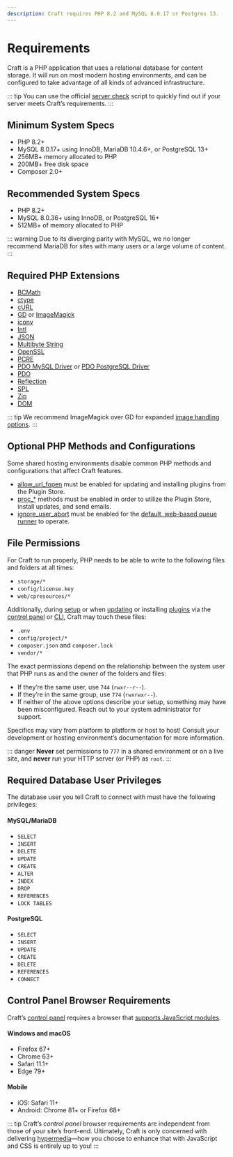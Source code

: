 ```yaml
---
description: Craft requires PHP 8.2 and MySQL 8.0.17 or Postgres 13.
---
```


# Requirements

Craft is a PHP application that uses a relational database for content storage. It will run on most modern hosting environments, and can be configured to take advantage of all kinds of advanced infrastructure.

::: tip
You can use the official [server check](https://github.com/craftcms/server-check) script to quickly find out if your server meets Craft’s requirements.
:::

<columns>
<column>

## Minimum System Specs

- PHP 8.2+
- MySQL 8.0.17+ using InnoDB, MariaDB 10.4.6+, or PostgreSQL 13+
- 256MB+ memory allocated to PHP
- 200MB+ free disk space
- Composer 2.0+

</column>
<column>

## Recommended System Specs

- PHP 8.2+
- MySQL 8.0.36+ using InnoDB, or PostgreSQL 16+
- 512MB+ of memory allocated to PHP

</column>
</columns>

::: warning
Due to its diverging parity with MySQL, we no longer recommend MariaDB for sites with many users or a large volume of content.
:::

## Required PHP Extensions

- [BCMath](https://www.php.net/manual/en/book.bc.php)
- [ctype](https://secure.php.net/manual/en/book.ctype.php)
- [cURL](http://php.net/manual/en/book.curl.php)
- [GD](http://php.net/manual/en/book.image.php) or [ImageMagick](http://php.net/manual/en/book.imagick.php)
- [iconv](http://php.net/manual/en/book.iconv.php)
- [Intl](http://php.net/manual/en/book.intl.php)
- [JSON](http://php.net/manual/en/book.json.php)
- [Multibyte String](http://php.net/manual/en/book.mbstring.php)
- [OpenSSL](http://php.net/manual/en/book.openssl.php)
- [PCRE](http://php.net/manual/en/book.pcre.php)
- [PDO MySQL Driver](http://php.net/manual/en/ref.pdo-mysql.php) or [PDO PostgreSQL Driver](http://php.net/manual/en/ref.pdo-pgsql.php)
- [PDO](http://php.net/manual/en/book.pdo.php)
- [Reflection](http://php.net/manual/en/class.reflectionextension.php)
- [SPL](http://php.net/manual/en/book.spl.php)
- [Zip](http://php.net/manual/en/book.zip.php)
- [DOM](http://php.net/manual/en/book.dom.php)

::: tip
We recommend ImageMagick over GD for expanded [image handling options](development/image-transforms.md).
:::

## Optional PHP Methods and Configurations

Some shared hosting environments disable common PHP methods and configurations that affect Craft features.

- [allow_url_fopen](http://php.net/manual/en/filesystem.configuration.php#ini.allow-url-fopen) must be enabled for updating and installing plugins from the Plugin Store.
- [proc_*](http://php.net/manual/en/ref.exec.php) methods must be enabled in order to utilize the Plugin Store, install updates, and send emails.
- [ignore_user_abort](https://www.php.net/manual/en/function.ignore-user-abort.php) must be enabled for the [default, web-based queue runner](config4:runQueueAutomatically) to operate.

## File Permissions

For Craft to run properly, PHP needs to be able to write to the following files and folders at all times:

- `storage/*`
- `config/license.key`
- `web/cpresources/*`

Additionally, during [setup](kb:first-time-setup) or when [updating](update.md) or installing [plugins](system/plugins.md) via the [control panel](system/control-panel.md) or [CLI](system/cli.md), Craft may touch these files:

- `.env`
- `config/project/*`
- `composer.json` and `composer.lock`
- `vendor/*`

The exact permissions depend on the relationship between the system user that PHP runs as and the owner of the folders and files:

- If they’re the same user, use `744` (`rwxr--r--`).
- If they’re in the same group, use `774` (`rwxrwxr--`).
- If neither of the above options describe your setup, something may have been misconfigured. Reach out to your system administrator for support.

Specifics may vary from platform to platform or host to host! Consult your development or hosting environment’s documentation for more information.

::: danger
**Never** set permissions to `777` in a shared environment or on a live site, and **never** run your HTTP server (or PHP) as `root`.
:::

## Required Database User Privileges

The database user you tell Craft to connect with must have the following privileges:

<columns>
<column>

#### MySQL/MariaDB

- `SELECT`
- `INSERT`
- `DELETE`
- `UPDATE`
- `CREATE`
- `ALTER`
- `INDEX`
- `DROP`
- `REFERENCES`
- `LOCK TABLES`

</column>

<column>

#### PostgreSQL

- `SELECT`
- `INSERT`
- `UPDATE`
- `CREATE`
- `DELETE`
- `REFERENCES`
- `CONNECT`

</column>
</columns>

<See path="reference/config/db.md" />

## Control Panel Browser Requirements

Craft’s [control panel](./control-panel.md) requires a browser that [supports JavaScript modules](https://caniuse.com/#feat=es6-module-dynamic-import).

#### Windows and macOS

- Firefox 67+
- Chrome 63+
- Safari 11.1+
- Edge 79+

#### Mobile

- iOS: Safari 11+
- Android: Chrome 81+ or Firefox 68+

::: tip
Craft’s _control panel_ browser requirements are independent from those of your site’s front-end. Ultimately, Craft is only concerned with delivering [hypermedia](https://en.wikipedia.org/wiki/Hypermedia)—how you choose to enhance that with JavaScript and CSS is entirely up to you!
:::
